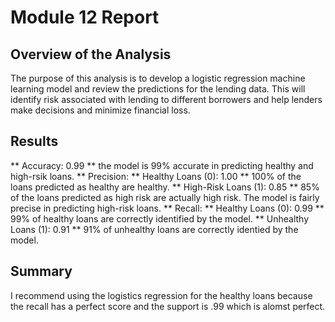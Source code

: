 # Module 12 Report

## Overview of the Analysis

The purpose of this analysis is to develop a logistic regression machine learning model and review the predictions for the lending data. This will identify risk associated with lending to different borrowers and help lenders make decisions and minimize financial loss.

## Results
** Accuracy: 0.99
    ** the model is 99% accurate in predicting healthy and high-rsik loans.
** Precision:
    ** Healthy Loans (0): 1.00
        ** 100% of the loans predicted as healthy are healthy.
    ** High-Risk Loans (1): 0.85
        ** 85% of the loans predicted as high risk are actually high risk. The model is fairly precise in predicting high-risk loans.
** Recall:
    ** Healthy Loans (0): 0.99
        ** 99% of healthy loans are correctly identified by the model.
    ** Unhealthy Loans (1): 0.91
        ** 91% of unhealthy loans are correctly identied by the model.


## Summary

I recommend using the logistics regression for the healthy loans because the recall has a perfect score and the support is .99 which is alomst perfect.